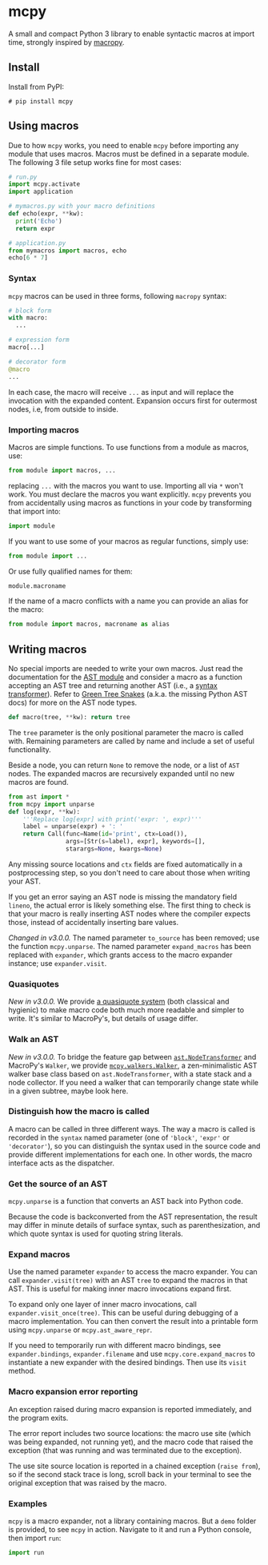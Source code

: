 # mcpy

A small and compact Python 3 library to enable syntactic macros at import time, strongly inspired by [macropy](https://github.com/lihaoyi/macropy).

## Install

Install from PyPI:

```
# pip install mcpy
```

## Using macros

Due to how `mcpy` works, you need to enable `mcpy` before importing any module that uses macros. Macros must be defined in a separate module. The following 3 file setup works fine for most cases:

```python
# run.py
import mcpy.activate
import application

# mymacros.py with your macro definitions
def echo(expr, **kw):
  print('Echo')
  return expr

# application.py 
from mymacros import macros, echo
echo[6 * 7]
```

### Syntax

`mcpy` macros can be used in three forms, following `macropy` syntax:

```python
# block form
with macro:
  ...

# expression form
macro[...]

# decorator form
@macro
...
```

In each case, the macro will receive `...` as input and will replace the invocation with the expanded content. Expansion occurs first for outermost nodes, i.e, from outside to inside.

### Importing macros

Macros are simple functions. To use functions from a module as macros, use:

```python
from module import macros, ...
```

replacing `...` with the macros you want to use. Importing all via `*` won't work. You must declare the macros you want explicitly. `mcpy` prevents you from accidentally using macros as functions in your code by transforming that import into:

```python
import module
```

If you want to use some of your macros as regular functions, simply use:

```python
from module import ...
```

Or use fully qualified names for them:

```python
module.macroname
```

If the name of a macro conflicts with a name you can provide an alias for the macro:

```python
from module import macros, macroname as alias
```

## Writing macros

No special imports are needed to write your own macros. Just read the documentation for the [AST module](https://docs.python.org/3/library/ast.html) and consider a macro as a function accepting an AST tree and returning another AST (i.e., a [syntax transformer](http://www.greghendershott.com/fear-of-macros/)). Refer to [Green Tree Snakes](https://greentreesnakes.readthedocs.io/en/latest/nodes.html) (a.k.a. the missing Python AST docs) for more on the AST node types.

```python
def macro(tree, **kw): return tree
```

The `tree` parameter is the only positional parameter the macro is called with. Remaining parameters are called by name and include a set of useful functionality.

Beside a node, you can return `None` to remove the node, or a list of `AST` nodes. The expanded macros are recursively expanded until no new macros are found.

```python
from ast import *
from mcpy import unparse
def log(expr, **kw):
    '''Replace log[expr] with print('expr: ', expr)'''
    label = unparse(expr) + ': '
    return Call(func=Name(id='print', ctx=Load()),
                args=[Str(s=label), expr], keywords=[],
                starargs=None, kwargs=None)
```

Any missing source locations and `ctx` fields are fixed automatically in a postprocessing step, so you don't need to care about those when writing your AST.

If you get an error saying an AST node is missing the mandatory field `lineno`, the actual error is likely something else. The first thing to check is that your macro is really inserting AST nodes where the compiler expects those, instead of accidentally inserting bare values.

*Changed in v3.0.0.* The named parameter `to_source` has been removed; use the function `mcpy.unparse`. The named parameter `expand_macros` has been replaced with `expander`, which grants access to the macro expander instance; use `expander.visit`.

### Quasiquotes

*New in v3.0.0.* We provide [a quasiquote system](quasiquotes.md) (both classical and hygienic) to make macro code both much more readable and simpler to write. It's similar to MacroPy's, but details of usage differ.

### Walk an AST

*New in v3.0.0.* To bridge the feature gap between [`ast.NodeTransformer`](https://docs.python.org/3/library/ast.html#ast.NodeTransformer) and MacroPy's `Walker`, we provide [`mcpy.walkers.Walker`](walkers.md), a zen-minimalistic AST walker base class based on `ast.NodeTransformer`, with a state stack and a node collector. If you need a walker that can temporarily change state while in a given subtree, maybe look here.

### Distinguish how the macro is called

A macro can be called in three different ways. The way a macro is called is recorded in the `syntax` named parameter (one of `'block'`, `'expr'` or `'decorator'`), so you can distinguish the syntax used in the source code and provide different implementations for each one. In other words, the macro interface acts as the dispatcher.

### Get the source of an AST

`mcpy.unparse` is a function that converts an AST back into Python code.

Because the code is backconverted from the AST representation, the result may differ in minute details of surface syntax, such as parenthesization, and which quote syntax is used for quoting string literals.

### Expand macros

Use the named parameter `expander` to access the macro expander. You can call `expander.visit(tree)` with an AST `tree` to expand the macros in that AST. This is useful for making inner macro invocations expand first.

To expand only one layer of inner macro invocations, call `expander.visit_once(tree)`. This can be useful during debugging of a macro implementation. You can then convert the result into a printable form using `mcpy.unparse` or `mcpy.ast_aware_repr`.

If you need to temporarily run with different macro bindings, see `expander.bindings`, `expander.filename` and use `mcpy.core.expand_macros` to instantiate a new expander with the desired bindings. Then use its `visit` method.

### Macro expansion error reporting

An exception raised during macro expansion is reported immediately, and the program exits.

The error report includes two source locations: the macro use site (which was being expanded, not running yet), and the macro code that raised the exception (that was running and was terminated due to the exception).

The use site source location is reported in a chained exception (`raise from`), so if the second stack trace is long, scroll back in your terminal to see the original exception that was raised by the macro.

### Examples

`mcpy` is a macro expander, not a library containing macros. But a `demo` folder is provided, to see `mcpy` in action. Navigate to it and run a Python console, then import `run`:

```python
import run
```
